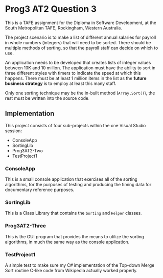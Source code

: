 
# Prog3 AT2 Question 3
This is a TAFE assignment for the Diploma in Software Development, at the South Metropolitan TAFE,
Rockingham, Western Australia.

The project scenario is to make a list of different annual salaries for payroll
in whole numbers (integers) that will need to be sorted.  There should be multiple methods
of sorting, so that the payroll staff can decide on which to use.

An application needs to be developed that creates lists of integer values
between 10K and 10 million.  The application must have the ability to sort in three different
styles with timers to indicate the speed at which this happens.  There must
be at least 1 million items in the list as the **future business strategy** is
to employ at least this many staff.

Only one sorting technique may be the in-built method (`Array.Sort()`),
the rest must be written into the source code.


## Implementation
This project consists of four sub-projects within the one Visual Studio session:

- ConsoleApp
- SortingLib
- Prog3AT2-Two
- TestProject1

### ConsoleApp
This is a small console application that exercises all of the sorting algorithms,
for the purposes of testing and producing the timing data for documentary reference purposes.

### SortingLib
This is a Class Library that contains the `Sorting` and `Helper` classes.

### Prog3AT2-Three
This is the GUI program that provides the means to utilize the sorting algorithms,
in much the same way as the console application.

### TestProject1
A simple test to make sure my C# implementation of the Top-down Merge Sort routine C-like code from Wikipedia
actually worked properly.

